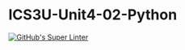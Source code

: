 # ICS3U-Unit4-02-Python

[![GitHub's Super Linter](https://github.com/huihangisaac-ho/ICS3U-Unit4-02-Python/workflows/GitHub's%20Super%20Linter/badge.svg)](https://github.com/huihangisaac-ho/ICS3U-Unit4-02-Python/actions)

